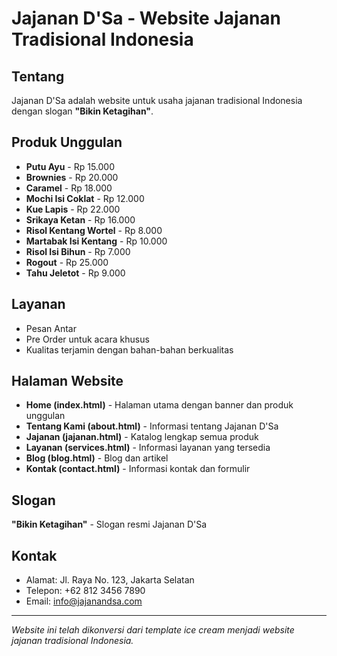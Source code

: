 # Jajanan D'Sa - Website Jajanan Tradisional Indonesia

## Tentang

Jajanan D'Sa adalah website untuk usaha jajanan tradisional Indonesia dengan slogan **"Bikin Ketagihan"**.

## Produk Unggulan

- **Putu Ayu** - Rp 15.000
- **Brownies** - Rp 20.000
- **Caramel** - Rp 18.000
- **Mochi Isi Coklat** - Rp 12.000
- **Kue Lapis** - Rp 22.000
- **Srikaya Ketan** - Rp 16.000
- **Risol Kentang Wortel** - Rp 8.000
- **Martabak Isi Kentang** - Rp 10.000
- **Risol Isi Bihun** - Rp 7.000
- **Rogout** - Rp 25.000
- **Tahu Jeletot** - Rp 9.000

## Layanan

- Pesan Antar
- Pre Order untuk acara khusus
- Kualitas terjamin dengan bahan-bahan berkualitas

## Halaman Website

- **Home (index.html)** - Halaman utama dengan banner dan produk unggulan
- **Tentang Kami (about.html)** - Informasi tentang Jajanan D'Sa
- **Jajanan (jajanan.html)** - Katalog lengkap semua produk
- **Layanan (services.html)** - Informasi layanan yang tersedia
- **Blog (blog.html)** - Blog dan artikel
- **Kontak (contact.html)** - Informasi kontak dan formulir

## Slogan

**"Bikin Ketagihan"** - Slogan resmi Jajanan D'Sa

## Kontak

- Alamat: Jl. Raya No. 123, Jakarta Selatan
- Telepon: +62 812 3456 7890
- Email: info@jajanandsa.com

---

_Website ini telah dikonversi dari template ice cream menjadi website jajanan tradisional Indonesia._
